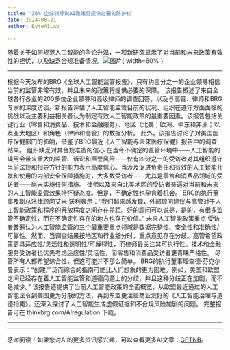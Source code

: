 ```yaml
---
title: '36% 企业领导说AI政策将提供必要的防护栏'
date: 2024-06-21
author: ByteAILab

---
```


随着关于如何规范人工智能的争论升温，一项新研究显示了对当前和未来政策有效性的担忧，以及缺乏合规准备情况。![图片](https://ai-techpark.com/wp-content/uploads/2024/06/36-960x540.jpg){ width=60% }

---

根据今天发布的BRG《全球人工智能监管报告》，只有约三分之一的企业领导相信当前的监管非常有效，并且未来的政策将提供必要的保障。
该报告概述了来自全球各行各业的200多位企业领导和高级律师的调查回答，以及与高管、律师和BRG专家的深度访谈。新报告评估了人工智能监管目前的状况、组织在遵守方面面临的挑战以及主要利益相关者认为制定有效人工智能政策的最重要因素。该报告包括关键行业（零售和消费品、技术和金融服务）、地区（北美；欧洲、中东和非洲；以及亚太地区）和角色（律师和高管）的数据分析。
此外，该报告讨论了对美国医疗保健部门的影响，借鉴了BRG最近《人工智能与未来医疗保健》报告中的调查结果。
组织缺乏对其合规准备的信心
在当今不确定的监管环境中——人工智能的误用会带来重大的监管、诉讼和声誉风险——仅有四分之一的受访者对其组织遵守当前法规和指导方针的能力表示高度信心。当涉及促进负责任和有效的人工智能开发和使用的内部安全保障措施时，大多数受访者——尤其是零售和消费品领域的受访者——尚未实施任何措施。
律师以及来自北美地区的受访者普遍对当前和未来的人工智能监管效果持怀疑态度。但是，不确定性也孕育着机会。
BRG的执行董事及副总法律顾问艾米·沃利表示：“我们越来越发现，外部顾问建议与高管对于人工智能政策和程序的开放程度之间存在差距。好的顾问可以说是，是的，有很多监管不确定性，而在不确定性存在的地方也存在价值。”
未来人工智能政策重点
受访者普遍认为人工智能监管的三个最重要重点领域是数据完整性、安全性和准确性/可靠性。然而，当调查结果按地区和行业细分时，重点意见存在分歧。高管希望政策更具适应性/灵活性和透明性/可解释性，而律师最关注其可执行性。技术和金融服务受访者也优先考虑适应性/灵活性，而零售和消费品受访者更青睐严格性。
尽管所有人都希望综合性，但这可能并不那么简单。
BRG的执行董事理查德·芬克尔曼表示：“创建广泛而综合的指南可能比人们想象的更为困难。例如，美国和欧盟之间已经存在着人工智能监管和道德问题上的分歧，并且这种分歧正在加剧，而不是减少。”
该报告还提供了当前人工智能政策的全面概览，从欧盟最近通过的人工智能法令到美国更为分散的方法，再到东盟更注重商业友好的《人工智能治理与道德指南》。还深入探讨了人工智能生成虚假证据和不合规风险加剧的问题。
完整报告可在 thinkbrg.com/AIregulation 下载。  

---
---
感谢阅读！如果您对AI的更多资讯感兴趣，可以查看更多AI文章：[GPTNB](https://gptnb.com)。